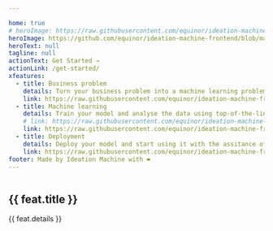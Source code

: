 ```yaml
---

home: true
# heroImage: https://raw.githubusercontent.com/equinor/ideation-machine-frontend/d1102ce9a8e9f97a385a433866f6007c01101dc3/src/IdeationMachineLogo.svg
heroImage: https://github.com/equinor/ideation-machine-frontend/blob/main/src/IdeationMachineLogo-CenteredSlogan.png?raw=true
heroText: null
tagline: null
actionText: Get Started →
actionLink: /get-started/
xfeatures:
  - title: Business problem
    details: Turn your business problem into a machine learning problem with our help
    link: https://raw.githubusercontent.com/equinor/ideation-machine-frontend/6ccb3d1535c13086b875c5aef65d543a8a09c972/src/assets/img/equinor_icon_start.svg
  - title: Machine learning
    details: Train your model and analyse the data using top-of-the-line and easy-to-use machine learning tools 
    # link: https://raw.githubusercontent.com/equinor/ideation-machine-frontend/875875179edb5fb3079c6099ad568437b6be6201/src/icon_projects.svg
    link: https://raw.githubusercontent.com/equinor/ideation-machine-frontend/6ccb3d1535c13086b875c5aef65d543a8a09c972/src/assets/img/equinor_icon_AI.svg
  - title: Deployment 
    details: Deploy your model and start using it with the assitance of our DevOps team
    link: https://raw.githubusercontent.com/equinor/ideation-machine-frontend/6ccb3d1535c13086b875c5aef65d543a8a09c972/src/assets/img/equinir_icon_deploy.svg
footer: Made by Ideation Machine with ❤️
---
```


<div class="features">
  <div class="feature" v-for="feat in $page.frontmatter.xfeatures">
    <img  v-bind:src="feat.link" >
    <h2>{{ feat.title }}</h2>
    <p>{{ feat.details }} </p>
  </div>
</div>

